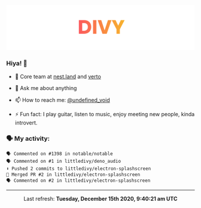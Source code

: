 
![](https://github.com/divy-work/divy-work/raw/master/assets/divy.png)

### Hiya! 👋

- 🔭 Core team at [nest.land](https://github.com/nestdotland/nest.land) and [verto](https://github.com/useverto/verto)

- 💬 Ask me about anything

- 📫 How to reach me: [@undefined_void](https://instagram.com/divy.exe)

- ⚡ Fun fact: I play guitar, listen to music, enjoy meeting new people, kinda introvert.

### 🗣 My activity:

```
🗣 Commented on #1398 in notable/notable
🗣 Commented on #1 in littledivy/deno_audio
⬆️ Pushed 2 commits to littledivy/electron-splashscreen
🎉 Merged PR #2 in littledivy/electron-splashscreen
🗣 Commented on #2 in littledivy/electron-splashscreen
```

------------
<p align="center">Last refresh: <b>Tuesday, December 15th 2020, 9:40:21 am UTC</b></p>
